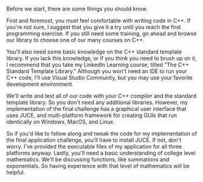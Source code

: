 Before we start, there are some things you should know. 

First and foremost, you must feel comfortable with writing code in C++. If you're not sure, I suggest that you give it a try until you reach the first programming exercise. If you still need some training, go ahead and browse our library to choose one of our many courses on C++. 

You'll also need some basic knowledge on the C++ standard template library. If you lack this knowledge, or if you think you need to brush up on it, I recommend that you take my LinkedIn Learning course, titled "The C++ Standard Template Library." Although you won't need an IDE to run your C++ code, I'll use Visual Studio Community, but you may use your favorite development environment. 

We'll write and test all of our code with your C++ compiler and the standard template library. So you don't need any additional libraries. However, my implementation of the final challenge has a graphical user interface that uses JUCE, and multi-platform framework for creating GUIs that run identically on Windows, MacOS, and Linux. 

So if you'd like to follow along and tweak the code for my implementation of the final application challenge, you'll have to install JUCE. If not, don't worry. I've provided the executable files of my application for all three platforms anyway. Lastly, you'll need a basic understanding of college level mathematics. We'll be discussing functions, like summations and exponentials. So having experience with that level of mathematics will be helpful.